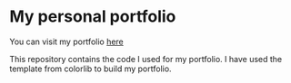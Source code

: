 # My personal portfolio

You can visit my portfolio [here](https://sagar118.github.io/)

This repository contains the code I used for my portfolio. I have used the template from colorlib to build my portfolio.
